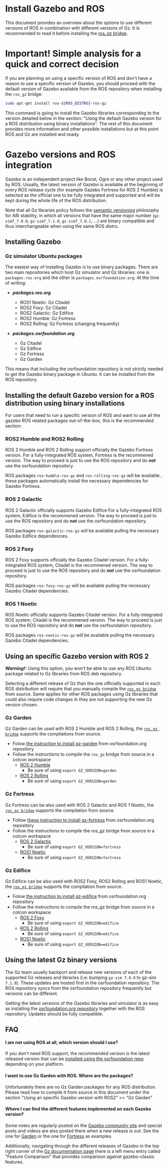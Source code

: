 # Install Gazebo and ROS

This document provides an overview about the options to use different versions
of ROS in combination with different versions of Gz. It is recommended to read
it before installing the [ros_gz bridge](https://github.com/gazebosim/ros_gz).

# Important! Simple analysis for a quick and correct decision

If you are planning on using a specific version of ROS and don't have a reason
to use a specific version of Gazebo, you should proceed with the default
version of Gazebo available from the ROS repository when installing the `ros_gz`
bridge:

```bash
sudo apt-get install ros-${ROS_DISTRO}-ros-gz
```

This command is going to install the Gazebo libraries corresponding to the
version detailed below in the section: "Using the default Gazebo version
for a ROS distribution using binary installations". The rest of this
document provides more information and other possible installations but
at this point ROS and Gz are installed and ready.

# Gazebo versions and ROS integration

Gazebo is an independent project like Boost, Ogre or any other project used by
ROS. Usually, the latest version of Gazebo is available at the beginning of every
ROS release cycle (for example Gazebo Fortress for ROS 2 Humble) is selected as
the official one to be fully integrated and supported and will be kept during
the whole life of the ROS distribution.

Note that all Gz libraries policy follows the [semantic
versioning](http://semver.org/) philosophy for ABI stability, in which all
versions that have the same major number (`gz-sim7_7.0.0`, `gz-sim7_7.1.0`,
`gz-sim7_7.0.1`, ...) are binary compatible and thus interchangeable when using
the same ROS distro.

## Installing Gazebo

### Gz simulator Ubuntu packages

The easiest way of installing Gazebo is to use binary packages. There are two main
repositories which host Gz simulator and Gz libraries: one is `packages.ros.org` and the
other is `packages.osrfoundation.org`. At the time of writing:

 * ***packages.ros.org***
   * ROS1 Noetic: Gz Citadel
   * ROS2 Foxy: Gz Citadel
   * ROS2 Galactic: Gz Edifice
   * ROS2 Humble: Gz Fortress
   * ROS2 Rolling: Gz Fortress (changing frequently)

 * ***packages.osrfoundation.org***
   * Gz Citadel
   * Gz Edifice
   * Gz Fortress
   * Gz Garden

This means that including the osrfoundation repository is not strictly needed
to get the Gazebo binary package in Ubuntu. It can be installed from the ROS
repository.

## Installing the default Gazebo version for a ROS distribution using binary installations

For users that need to run a specific version of ROS and want to use all
the gazebo ROS related packages out-of-the-box, this is the recommended
section:

### ROS2 Humble and ROS2 Rolling
ROS 2 Humble and ROS 2 Rolling support officially the Gazebo Fortress version.
For a fully-integrated ROS system, Fortress is the recommened version. The way
to proceed is just to use the ROS repository and do ***not*** use the
osrfoundation repository.

ROS packages `ros-humble-ros-gz` and `ros-rolling-ros-gz` will be available
, these packages automatically install the necessary dependencies for Gazebo Fortress.

### ROS 2 Galactic 
ROS 2 Galactic officially supports Gazebo Edifice
 For a fully-integrated ROS system, Edifice is the recommened
version. The way to proceed is just to use the ROS repository and do ***not***
use the osrfoundation repository.

ROS packages `ros-galactic-ros-gz` will be available pulling the necessary
Gazebo Edifice dependencies.

### ROS 2 Foxy
ROS 2 Foxy supports officially the Gazebo Citadel
version. For a fully-integrated ROS system, Citadel is the recommened
version. The way to proceed is just to use the ROS repository and do ***not***
use the osrfoundation repository.

ROS packages `ros-foxy-ros-gz` will be available pulling the necessary
Gazebo Citadel dependencies.

### ROS 1 Noetic
ROS Noetic officially supports Gazebo Citadel
version. For a fully-integrated ROS system, Citadel is the recommened
version. The way to proceed is just to use the ROS repository and do ***not***
use the osrfoundation repository.

ROS packages `ros-noetic-ros-gz` will be available pulling the necessary
Gazebo Citadel dependencies.

## Using an specific Gazebo version with ROS 2
***Warning!:*** Using this option, you won't be able to use any ROS Ubuntu package
related to Gz libraries from ROS deb repository.

Selecting a different release of Gz than the one officially supported in each
ROS distribution will require that you manually compile the [`ros_gz
bridge`](https://github.com/gazebosim/ros_gz) from source. Same applies for
other ROS packages using Gz libraries that could also require code changes in
they are not supporting the new Gz version chosen.

### Gz Garden

Gz Garden can be used with ROS 2 Humble and ROS 2 Rolling, the [`ros_gz
bridge`](https://github.com/gazebosim/ros_gz) supports the compilations from
source.

 * Folow [the instruction to install gz-garden](https://gazebosim.org/docs/garden/install_ubuntu#binary-installation-on-ubuntu)
   from osrfoundation.org repository
 * Follow the instructions to compile the `ros_gz` bridge from source in a colcon workspace
   * [ROS 2 Humble](https://github.com/gazebosim/ros_gz/tree/humble#from-source)
     * Be sure of using `export GZ_VERSION=garden`
   * [ROS 2 Rolling](https://github.com/gazebosim/ros_gz/tree/ros2#from-source)
     * Be sure of using `export GZ_VERSION=garden`

### Gz Fortress

Gz Fortress can be also used with ROS 2 Galactic and ROS 1 Noetic, the [`ros_gz
bridge`](https://github.com/gazebosim/ros_gz) supports the compilation from
source.

 * Follow [these instruction to install gz-fortress](https://gazebosim.org/docs/fortress/install_ubuntu#binary-installation-on-ubuntu)
   from osrfoundation.org repository
 * Follow the instructions to compile the ros_gz bridge from source in a colcon workspace
   * [ROS 2 Galactic](https://github.com/gazebosim/ros_gz/tree/galactic#from-source)
     * Be sure of using `export GZ_VERSION=fortress`
   * [ROS1 Noetic](https://github.com/gazebosim/ros_gz/tree/noetic#from-source)
     * Be sure of using `export GZ_VERSION=fortress`

### Gz Edifice
Gz Edifice can be also used with ROS2 Foxy, ROS2 Rolling and ROS1 Noetic, the [`ros_gz
bridge`](https://github.com/gazebosim/ros_gz) supports the compilation from
source.

 * Folow [the instruction to install gz-edifice](https://gazebosim.org/docs/edifice/install_ubuntu#binary-installation-on-ubuntu)
   from osrfoundation.org repository
 * Follow the instructions to compile the ros_gz bridge from source in a colcon workspace
   * [ROS 2 Foxy](https://github.com/gazebosim/ros_gz/tree/foxy#from-source)
     * Be sure of using `export GZ_VERSION=edifice`
   * [ROS 2 Rolling](https://github.com/gazebosim/ros_gz/tree/ros2#from-source)
     * Be sure of using `export GZ_VERSION=edifice`
   * [ROS1 Noetic](https://github.com/gazebosim/ros_gz/tree/noetic#from-source)
     * Be sure of using `export GZ_VERSION=edifice`

## Using the latest Gz binary versions

The Gz team usually backport and release new versions of each of the supported
Gz releases and libraries (i.e: bumping `gz-sim 7.0.0` to gz-sim `7.1.0`). These
updates are hosted first in the osrfoundation repository. The ROS repository
syncs from the osrfoundation repository frequently but versions can be
different.

Getting the latest versions of the Gazebo libraries and simulator is as easy
as installing the [osrfoundation.org repository](https://gazebosim.org/docs/latest/install_ubuntu_src#install-dependencies)
together with the ROS repository. Updates should be fully compatible.

## FAQ

#### I am not using ROS at all, which version should I use?

If you don't need ROS support, the recommended version is the latest released
version that can be [installed using the osrfoundation repo](https://gazebosim.org/docs)
depending on your platform.

#### I want to use Gz Garden with ROS. Where are the packages?

Unfortunately there are no Gz Garden packages for any ROS distribution. Please
read how to compile it from source in this document under the section
"Using an specific Gazebo version with ROS2" >> "Gz Garden"

#### Where I can find the different features implemented on each Gazebo version?

Some notes are regularly posted on the [Gazebo community
site](https://community.gazebosim.org/tags/c/release-announcements-and-discussions/10/release)
and special posts and videos are also posted there when a new release is out:
See the one for [Garden](https://community.gazebosim.org/t/gazebo-garden-release/1627) or the
one for [Fortress](https://community.gazebosim.org/t/ignition-fortress-release/1127) as
examples.

Additionally, navigating through the different releases of Gazebo in the top
right corner of the [Gz documentation page](https://gazebosim.org/docs) there
is a left menu entry called "Feature Comparison" that provides comparison
against gazebo-classic features.
